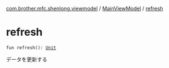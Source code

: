 [com.brother.mfc.shenlong.viewmodel](../index.md) / [MainViewModel](index.md) / [refresh](./refresh.md)

# refresh

`fun refresh(): `[`Unit`](https://kotlinlang.org/api/latest/jvm/stdlib/kotlin/-unit/index.html)

データを更新する

